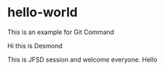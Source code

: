# hello-world
This is an example for Git Command

Hi this is Desmond

This is JFSD session and welcome everyone. Hello
